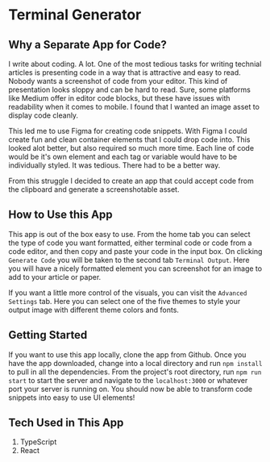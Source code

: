 # Terminal Generator

## Why a Separate App for Code?

I write about coding. A lot. One of the most tedious tasks for writing technial articles is presenting code in a way that is attractive and easy to read. Nobody wants a screenshot of code from your editor. This kind of presentation looks sloppy and can be hard to read. Sure, some platforms like Medium offer in editor code blocks, but these have issues with readability when it comes to mobile. I found that I wanted an image asset to display code cleanly.

This led me to use Figma for creating code snippets. With Figma I could create fun and clean container elements that I could drop code into. This looked alot better, but also required so much more time. Each line of code would be it's own element and each tag or variable would have to be individually styled. It was tedious. There had to be a better way.

From this struggle I decided to create an app that could accept code from the clipboard and generate a screenshotable asset.

## How to Use this App

This app is out of the box easy to use. From the home tab you can select the type of code you want formatted, either terminal code or code from a code editor, and then copy and paste your code in the input box. On clicking `Generate Code` you will be taken to the second tab `Terminal Output`. Here you will have a nicely formatted element you can screenshot for an image to add to your article or paper.

If you want a little more control of the visuals, you can visit the `Advanced Settings` tab. Here you can select one of the five themes to style your output image with different theme colors and fonts.

## Getting Started

If you want to use this app locally, clone the app from Github. Once you have the app downloaded, change into a local directory and run `npm install` to pull in all the dependencies. From the project's root directory, run `npm run start` to start the server and navigate to the `localhost:3000` or whatever port your server is running on. You should now be able to transform code snippets into easy to use UI elements!

## Tech Used in This App

1. TypeScript
2. React
